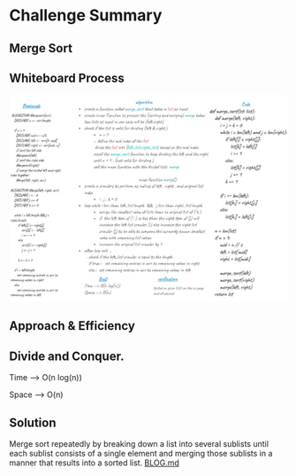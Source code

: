 # Challenge Summary
## Merge Sort

## Whiteboard Process
<img src='.\merge_sort.JPG'>


## Approach & Efficiency
 ## Divide and Conquer.

Time --> O(n log(n))

Space --> O(n)

## Solution
Merge sort repeatedly by breaking down a list into several sublists until each sublist consists of a single element and merging those sublists in a manner that results into a sorted list.
[BLOG.md](BLOG.md)

